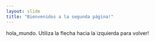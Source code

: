 ```yaml
---
layout: slide
title: "Bienvenidos a la segunda página!"
---
```

hola_mundo.
Utiliza la flecha hacia la izquierda para volver!
